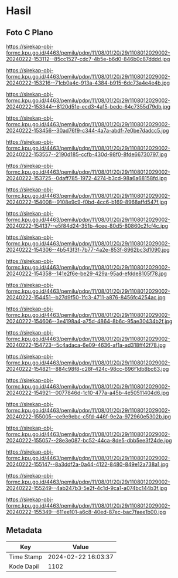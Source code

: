 # Hasil

## Foto C Plano

https://sirekap-obj-formc.kpu.go.id/4463/pemilu/pdpr/11/08/01/20/29/1108012029002-20240222-153112--85cc1527-cdc7-4b5e-b6d0-846b0c87dddd.jpg

https://sirekap-obj-formc.kpu.go.id/4463/pemilu/pdpr/11/08/01/20/29/1108012029002-20240222-153216--71cb0a4c-913a-4384-b915-6dc73a4e4e4b.jpg

https://sirekap-obj-formc.kpu.go.id/4463/pemilu/pdpr/11/08/01/20/29/1108012029002-20240222-153344--8120d51e-ecd3-4a15-bedc-64c7355d79db.jpg

https://sirekap-obj-formc.kpu.go.id/4463/pemilu/pdpr/11/08/01/20/29/1108012029002-20240222-153456--30ad76f9-c344-4a7a-abdf-7e0be7dadcc5.jpg

https://sirekap-obj-formc.kpu.go.id/4463/pemilu/pdpr/11/08/01/20/29/1108012029002-20240222-153557--2190d185-ccfb-430d-98f0-8fde66730797.jpg

https://sirekap-obj-formc.kpu.go.id/4463/pemilu/pdpr/11/08/01/20/29/1108012029002-20240222-153725--0daff785-1972-4274-b3cd-98a6a68158fd.jpg

https://sirekap-obj-formc.kpu.go.id/4463/pemilu/pdpr/11/08/01/20/29/1108012029002-20240222-154008--9108e9c9-f0bd-4cc6-b169-8968affd547f.jpg

https://sirekap-obj-formc.kpu.go.id/4463/pemilu/pdpr/11/08/01/20/29/1108012029002-20240222-154137--e5f84d24-351b-4cee-80d5-80860c2fcf4c.jpg

https://sirekap-obj-formc.kpu.go.id/4463/pemilu/pdpr/11/08/01/20/29/1108012029002-20240222-154306--4b543f3f-7b77-4a2e-853f-8962bc3d1090.jpg

https://sirekap-obj-formc.kpu.go.id/4463/pemilu/pdpr/11/08/01/20/29/1108012029002-20240222-154358--141e2f6e-be29-429a-95ad-efdde8105f78.jpg

https://sirekap-obj-formc.kpu.go.id/4463/pemilu/pdpr/11/08/01/20/29/1108012029002-20240222-154451--b27d9f50-1fc3-4711-a876-8456fc4254ac.jpg

https://sirekap-obj-formc.kpu.go.id/4463/pemilu/pdpr/11/08/01/20/29/1108012029002-20240222-154606--3e4198a4-a75d-4864-8b6c-95ae30434b2f.jpg

https://sirekap-obj-formc.kpu.go.id/4463/pemilu/pdpr/11/08/01/20/29/1108012029002-20240222-154723--5c4adaca-6e09-4636-af1a-ad318ff42f78.jpg

https://sirekap-obj-formc.kpu.go.id/4463/pemilu/pdpr/11/08/01/20/29/1108012029002-20240222-154821--884c98f8-c28f-424c-98cc-696f1db8bc63.jpg

https://sirekap-obj-formc.kpu.go.id/4463/pemilu/pdpr/11/08/01/20/29/1108012029002-20240222-154921--0077846d-1c10-477a-a45b-4e50511404d6.jpg

https://sirekap-obj-formc.kpu.go.id/4463/pemilu/pdpr/11/08/01/20/29/1108012029002-20240222-155005--ce9e9ebc-c5fd-446f-9e2a-972960e5302b.jpg

https://sirekap-obj-formc.kpu.go.id/4463/pemilu/pdpr/11/08/01/20/29/1108012029002-20240222-155057--28e3e087-bc52-44ca-8de5-dbb5ee3f24de.jpg

https://sirekap-obj-formc.kpu.go.id/4463/pemilu/pdpr/11/08/01/20/29/1108012029002-20240222-155147--8a3ddf2a-0a44-4122-8480-849e12a738a1.jpg

https://sirekap-obj-formc.kpu.go.id/4463/pemilu/pdpr/11/08/01/20/29/1108012029002-20240222-155249--4ab247b3-5e2f-4c1d-9ca1-a074bc144b3f.jpg

https://sirekap-obj-formc.kpu.go.id/4463/pemilu/pdpr/11/08/01/20/29/1108012029002-20240222-155349--611ee101-a6c8-40ed-87ec-bac7faee1b00.jpg


## Metadata

| Key        | Value               |
| ---------- | ------------------- |
| Time Stamp | 2024-02-22 16:03:37 |
| Kode Dapil | 1102                |




